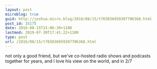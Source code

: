 ```yaml
---
layout: post
microblog: true
guid: http://joshua.micro.blog/2016/08/15/t765036959307706368.html
post_id: 35175
date: 2016-08-15T15:06:39+1100
lastmod: 2019-07-30T17:41:22+1100
type: post
url: /2016/08/15/t765036959307706368.html
---
```

not only a good friend, but we've co-hosted radio shows and podcasts together for years, and I love his view on the world, and in 2/7
